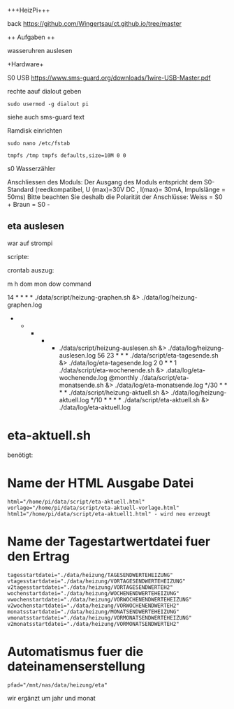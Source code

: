 +++HeizPi+++

back <https://github.com/Wingertsau/ct.github.io/tree/master>

++ Aufgaben ++

wasseruhren auslesen


+Hardware+

S0 USB
<https://www.sms-guard.org/downloads/1wire-USB-Master.pdf>

rechte aauf dialout geben

    sudo usermod -g dialout pi
    
siehe auch sms-guard text

Ramdisk einrichten

    sudo nano /etc/fstab

    tmpfs /tmp tmpfs defaults,size=10M 0 0
    
s0 Wasserzähler

Anschliessen des Moduls:
Der Ausgang des Moduls entspricht dem S0-Standard (reedkompatibel, U (max)=30V DC , I(max)= 30mA, Impulslänge = 50ms)
Bitte beachten Sie deshalb die Polarität der Anschlüsse:
Weiss = S0 +
Braun = S0 -

## eta auslesen
war auf strompi


scripte:

crontab auszug:

m h  dom mon dow   command

14 * * * * ./data/script/heizung-graphen.sh &> ./data/log/heizung-graphen.log
* * * * * ./data/script/heizung-auslesen.sh &> ./data/log/heizung-auslesen.log
56 23 * * * ./data/script/eta-tagesende.sh &> ./data/log/eta-tagesende.log
2 0 * * 1 ./data/script/eta-wochenende.sh &> .data/log/eta-wochenende.log
@monthly ./data/script/eta-monatsende.sh &> ./data/log/eta-monatsende.log
*/30 * * * * ./data/script/heizung-aktuell.sh &> ./data/log/heizung-aktuell.log
*/10 * * * * ./data/script/eta-aktuell.sh &> ./data/log/eta-aktuell.log


# eta-aktuell.sh
benötigt:

# Name der HTML Ausgabe Datei
    html="/home/pi/data/script/eta-aktuell.html"
    vorlage="/home/pi/data/script/eta-aktuell-vorlage.html"
    html1="/home/pi/data/script/eta-aktuell1.html" - wird neu erzeugt


# Name der Tagestartwertdatei fuer den Ertrag
    tagesstartdatei="./data/heizung/TAGESENDWERTEHEIZUNG"
    vtagesstartdatei="./data/heizung/VORTAGESENDWERTEHEIZUNG"
    v2tagesstartdatei="./data/heizung/VORTAGESENDWERTEH2"
    wochenstartdatei="./data/heizung/WOCHENENDWERTEHEIZUNG"
    vwochenstartdatei="./data/heizung/VORWOCHENENDWERTEHEIZUNG"
    v2wochenstartdatei="./data/heizung/VORWOCHENENDWERTEH2"
    monatsstartdatei="./data/heizung/MONATSENDWERTEHEIZUNG"
    vmonatsstartdatei="./data/heizung/VORMONATSENDWERTEHEIZUNG"
    v2monatsstartdatei="./data/heizung/VORMONATSENDWERTEH2"

#  Automatismus fuer die dateinamenserstellung 

    pfad="/mnt/nas/data/heizung/eta"

wir ergänzt um jahr und monat



